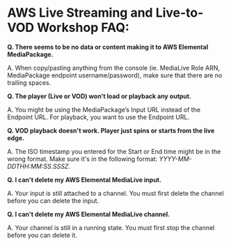 # AWS Live Streaming and Live-to-VOD Workshop FAQ:

**Q. There seems to be no data or content making it to AWS Elemental MediaPackage.**

A. When copy/pasting anything from the console (ie. MediaLive Role ARN, MediaPackage endpoint username/password), make sure that there are no trailing spaces.


**Q. The player (Live or VOD) won’t load or playback any output.**

A. You might be using the MediaPackage’s Input URL instead of the Endpoint URL. For playback, you want to use the Endpoint URL.


**Q. VOD playback doesn't work. Player just spins or starts from the live edge.**

A. The ISO timestamp you entered for the Start or End time might be in the wrong format. Make sure it's in the following format: *YYYY-MM-DDTHH:MM:SS.SSSZ*.


**Q. I can't delete my AWS Elemental MediaLive input.** 

A. Your input is still attached to a channel. You must first delete the channel before you can delete the input. 


**Q. I can't delete my AWS Elemental MediaLive channel.**

A. Your channel is still in a running state. You must first stop the channel before you can delete it. 


